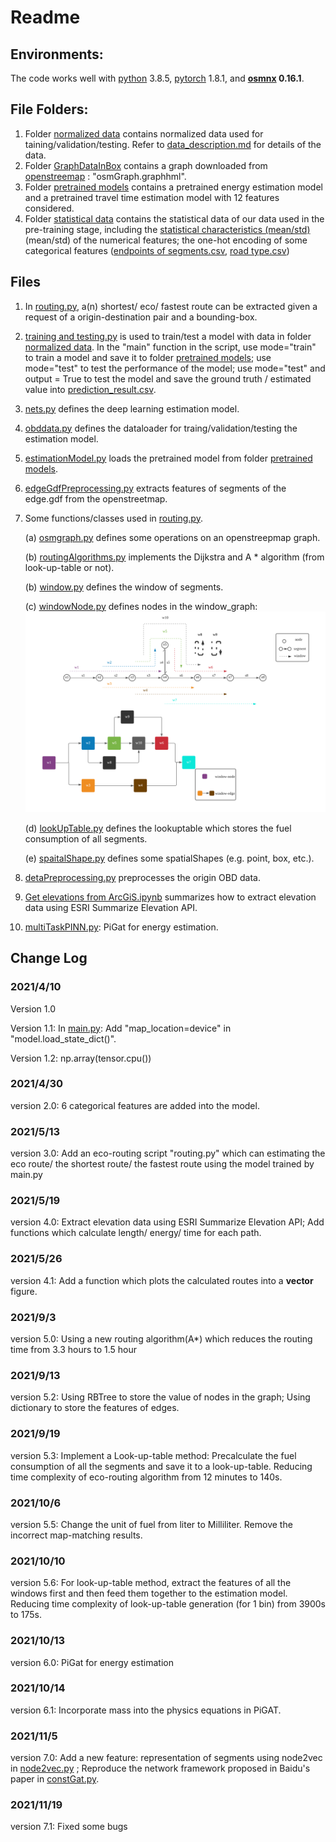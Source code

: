 # Readme

## Environments:

The code works well with [python](https://www.python.org/) 3.8.5, 
[pytorch](https://pytorch.org/) 1.8.1, 
and **[osmnx](https://github.com/gboeing/osmnx)  0.16.1**.

## File Folders:

1. Folder [normalized data](https://github.com/Trenchant-ymz/DeepLearning/tree/master/normalized%20data) 
   contains normalized data used for taining/validation/testing. 
   Refer to [data_description.md](https://github.com/Trenchant-ymz/DeepLearning/blob/master/normalized%20data/data_description.md) 
   for details of the data.
2. Folder [GraphDataInBox](https://github.com/Trenchant-ymz/DeepLearning/tree/master/GraphDataInBbox) 
   contains a graph downloaded from [openstreemap](https://www.openstreetmap.org/)
   : "osmGraph.graphhml".
3. Folder [pretrained models](https://github.com/Trenchant-ymz/DeepLearning/tree/master/pretrained%20models)
contains a pretrained energy estimation model and a pretrained travel time estimation model with 12 features considered.
4. Folder [statistical data](https://github.com/Trenchant-ymz/DeepLearning/tree/master/statistical%20data)
contains the statistical data of our data used in the pre-training stage, including the 
   [statistical characteristics (mean/std)](https://github.com/Trenchant-ymz/DeepLearning/blob/master/statistical%20data/mean_std.csv)
   (mean/std) of the numerical features; the one-hot encoding of some categorical features 
   ([endpoints of segments.csv](https://github.com/Trenchant-ymz/DeepLearning/blob/master/statistical%20data/endpoints_dictionary.csv),
   [road type.csv](https://github.com/Trenchant-ymz/DeepLearning/blob/master/statistical%20data/road_type_dictionary.csv))
   
   
## Files
1. In [routing.py](https://github.com/Trenchant-ymz/DeepLearning/blob/master/routing.py), a(n)
   shortest/ eco/ fastest route can be extracted given a request of a origin-destination pair and a bounding-box.
2. [training and testing.py](https://github.com/Trenchant-ymz/DeepLearning/blob/master/training%20and%20testing.py) 
   is used to train/test a model with data in 
   folder [normalized data](https://github.com/Trenchant-ymz/DeepLearning/tree/master/normalized%20data).
   In the "main" function in the script, use mode="train" to train a model and save it to 
   folder [pretrained models](https://github.com/Trenchant-ymz/DeepLearning/tree/master/pretrained%20models);
   use mode="test" to test the performance of the model;
   use mode="test" and output = True to test the model and save the ground truth / estimated value into 
   [prediction_result.csv](https://github.com/Trenchant-ymz/DeepLearning/blob/master/prediction_result.csv).
3. [nets.py](https://github.com/Trenchant-ymz/DeepLearning/blob/master/nets.py) defines the deep learning estimation model.
4. [obddata.py](https://github.com/Trenchant-ymz/DeepLearning/blob/master/obddata.py) defines the dataloader for 
   traing/validation/testing the estimation model.
5. [estimationModel.py](https://github.com/Trenchant-ymz/DeepLearning/blob/master/estimationModel.py)
   loads the pretrained model from folder [pretrained models](https://github.com/Trenchant-ymz/DeepLearning/tree/master/pretrained%20models). 
6. [edgeGdfPreprocessing.py](https://github.com/Trenchant-ymz/DeepLearning/blob/master/edgeGdfPreprocessing.py)
   extracts features of segments of the edge.gdf from the openstreetmap.
   
7. Some functions/classes used in [routing.py](https://github.com/Trenchant-ymz/DeepLearning/blob/master/routing.py).
   
   (a) [osmgraph.py](https://github.com/Trenchant-ymz/DeepLearning/blob/master/osmgraph.py) defines some operations on an openstreepmap graph.
   
   (b) [routingAlgorithms.py](https://github.com/Trenchant-ymz/DeepLearning/blob/master/routingAlgorithms.py) 
   implements the Dijkstra and A * algorithm (from look-up-table or not).
   
   (b) [window.py](https://github.com/Trenchant-ymz/DeepLearning/blob/master/window.py) defines the window of segments.

   (c) [windowNode.py](https://github.com/Trenchant-ymz/DeepLearning/blob/master/windowNode.py) defines nodes in the window_graph:
   ![window graph](https://github.com/Trenchant-ymz/DeepLearning/blob/master/results/windowGraph.png)
   
   (d) [lookUpTable.py](https://github.com/Trenchant-ymz/DeepLearning/blob/master/lookUpTable.py) defines the lookuptable which stores the fuel consumption of all segments.

   (e) [spaitalShape.py](https://github.com/Trenchant-ymz/DeepLearning/blob/master/spaitalShape.py) defines some spatialShapes (e.g. point, box, etc.).
   
7. [detaPreprocessing.py](https://github.com/Trenchant-ymz/DeepLearning/blob/master/dataPreprocessing.py) preprocesses the origin OBD data.

8. [Get elevations from ArcGiS.ipynb](https://github.com/Trenchant-ymz/DeepLearning/blob/master/Get%20elevations%20from%20ArcGIS%20summarize%20elevation.ipynb) summarizes how to extract elevation data using ESRI Summarize Elevation API.

9. [multiTaskPINN.py](https://github.com/Trenchant-ymz/DeepLearning/blob/master/multiTaskPINN.py): PiGat for energy estimation.


Change Log
-----

### 2021/4/10
Version 1.0

Version 1.1: In [main.py](https://github.com/Trenchant-ymz/DeepLearning/blob/master/main.py): Add "map_location=device" in "model.load_state_dict()".

Version 1.2: np.array(tensor.cpu())

### 2021/4/30
version 2.0: 6 categorical features are added into the model.

### 2021/5/13
version 3.0: Add an eco-routing script "routing.py" which can 
estimating the eco route/ the shortest route/ the fastest route using the model trained by main.py

### 2021/5/19
version 4.0: Extract elevation data using ESRI Summarize Elevation API; Add functions which calculate length/ energy/ time for each path.

### 2021/5/26
version 4.1: Add a function which plots the calculated routes into a **vector** figure.

### 2021/9/3
version 5.0: Using a new routing algorithm(A*) which reduces the routing time from 3.3 hours to 1.5 hour 

### 2021/9/13
version 5.2: Using RBTree to store the value of nodes in the graph; Using dictionary to store the features of edges.

### 2021/9/19
version 5.3: Implement a Look-up-table method: Precalculate the fuel consumption of all the segments and save it to a look-up-table. 
Reducing time complexity of eco-routing algorithm from 12 minutes to 140s.

### 2021/10/6
version 5.5: Change the unit of fuel from liter to Milliliter. Remove the incorrect map-matching results.

### 2021/10/10
version 5.6: For look-up-table method, extract the features of all the windows first and then feed them together to the estimation model.
Reducing time complexity of look-up-table generation (for 1 bin) from 3900s to 175s.

### 2021/10/13
version 6.0: PiGat for energy estimation

### 2021/10/14
version 6.1: Incorporate mass into the physics equations in PiGAT.

### 2021/11/5
version 7.0: Add a new feature: representation of segments using node2vec in [node2vec.py](https://github.com/Trenchant-ymz/DeepLearning/blob/master/node2vec.py)
; Reproduce the network framework proposed in Baidu's paper in [constGat.py](https://github.com/Trenchant-ymz/DeepLearning/blob/master/constGat.py).

### 2021/11/19
version 7.1: Fixed some bugs